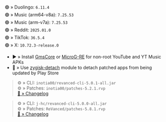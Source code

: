 🟢 » Duolingo: `6.11.4`  
🟢 » Music (arm64-v8a): `7.25.53`  
🟢 » Music (arm-v7a): `7.25.53`  
🟢 » Reddit: `2025.01.0`  
🟢 » TikTok: `36.5.4`  
🟢 » X: `10.72.3-release.0`  

- ▶️ » Install [GmsCore](https://github.com/ReVanced/GmsCore/releases) or [MicroG-RE](https://github.com/WSTxda/MicroG-RE/releases) for non-root YouTube and YT Music APKs  
- 🛑 » Use [zygisk-detach](https://github.com/j-hc/zygisk-detach) module to detach patched apps from being updated by Play Store
  
> ⚙️ » CLI: `inotia00/revanced-cli-5.0.1-all.jar`  
> ⚙️ » Patches: `inotia00/patches-5.2.1.rvp`  
[🔗 » Changelog](https://github.com/inotia00/revanced-patches/releases/tag/v5.2.1)

> ⚙️ » CLI: `j-hc/revanced-cli-5.0.0-all.jar`  
> ⚙️ » Patches: `ReVanced/patches-5.8.1.rvp`  
[🔗 » Changelog](https://github.com/ReVanced/revanced-patches/releases/tag/v5.8.1)  
